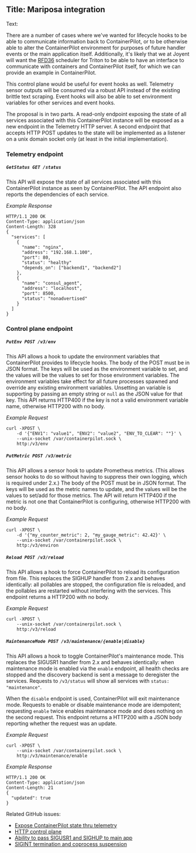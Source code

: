 Title: Mariposa integration
----
Text:

There are a number of cases where we've wanted for lifecycle hooks to be able to
communicate information back to ContainerPilot, or to be otherwise able to alter
the ContainerPilot environment for purposes of future handler events or the main
application itself. Additionally, it's likely that we at Joyent will want the
[RFD36](https://github.com/joyent/rfd/blob/master/rfd/0036/README.md) scheduler
for Triton to be able to have an interface to communicate with containers and
ContainerPilot itself, for which we can provide an example in ContainerPilot.

This control plane would be useful for event hooks as well. Telemetry sensor
outputs will be consumed via a robust API instead of the existing brittle text
scraping. Event hooks will also be able to set environment variables for other
services and event hooks.

The proposal is in two parts. A read-only endpoint exposing the state of all
services associated with this ContainerPilot instance will be exposed as a new
endpoint in the Telemetry HTTP server. A second endpoint that accepts HTTP POST
updates to the state will be implemented as a listener on a unix domain socket
only (at least in the initial implementation).

### Telemetry endpoint

##### `GetStatus GET /status`

This API will expose the state of all services associated with this
ContainerPilot instance as seen by ContainerPilot. The API endpoint also reports
the dependencies of each service.

*Example Response*

```
HTTP/1.1 200 OK
Content-Type: application/json
Content-Length: 328
{
  "services": [
    {
      "name": "nginx",
      "address": "192.168.1.100",
      "port": 80,
      "status": "healthy"
      "depends_on": ["backend1", "backend2"]
    },
    {
      "name": "consul_agent",
      "address": "localhost",
      "port": 8500,
      "status": "nonadvertised"
    }
  ]
}
```

### Control plane endpoint

##### `PutEnv POST /v3/env`

This API allows a hook to update the environment variables that ContainerPilot
provides to lifecycle hooks. The body of the POST must be in JSON format. The
keys will be used as the environment variable to set, and the values will be the
values to set for those environment variables. The environment variables take
effect for all future processes spawned and override any existing environment
variables. Unsetting an variable is supporting by passing an empty string or
`null` as the JSON value for that key. This API returns HTTP400 if the key is
not a valid environment variable name, otherwise HTTP200 with no body.

*Example Request*

```
curl -XPOST \
    -d '{"ENV1": "value1", "ENV2": "value2", "ENV_TO_CLEAR": ""}' \
    --unix-socket /var/containerpilot.sock \
    http:/v3/env
```

##### `PutMetric POST /v3/metric`

This API allows a sensor hook to update Prometheus metrics. (This allows sensor
hooks to do so without having to suppress their own logging, which is required
under 2.x.) The body of the POST must be in JSON format. The keys will be used
as the metric names to update, and the values will be the values to set/add for
those metrics. The API will return HTTP400 if the metric is not one that
ContainerPilot is configuring, otherwise HTTP200 with no body.

*Example Request*

```
curl -XPOST \
    -d '{"my_counter_metric": 2, "my_gauge_metric": 42.42}' \
    --unix-socket /var/containerpilot.sock \
    http:/v3/environ
```

##### `Reload POST /v3/reload`

This API allows a hook to force ContainerPilot to reload its configuration from
file. This replaces the SIGHUP handler from 2.x and behaves identically: all
pollables are stopped, the configuration file is reloaded, and the pollables are
restarted without interfering with the services. This endpoint returns a HTTP200
with no body.

*Example Request*

```
curl -XPOST \
    --unix-socket /var/containerpilot.sock \
    http:/v3/reload
```

##### `MaintenanceMode POST /v3/maintenance/{enable|disable}`

This API allows a hook to toggle ContainerPilot's maintenance mode. This
replaces the SIGUSR1 handler from 2.x and behaves identically: when maintenance
mode is enabled via the `enable` endpoint, all health checks are stopped and the
discovery backend is sent a message to deregister the services. Requests to
`/v3/status` will show all services with `status: "maintenance"`.

When the `disable` endpoint is used, ContainerPilot will exit maintenance
mode. Requests to enable or disable maintenance mode are idempotent; requesting
`enable` twice enables maintenance mode and does nothing on the second
request. This endpoint returns a HTTP200 with a JSON body reporting whether the
request was an update.

*Example Request*

```
curl -XPOST \
    --unix-socket /var/containerpilot.sock \
    http:/v3/maintenance/enable
```

*Example Response*

```
HTTP/1.1 200 OK
Content-Type: application/json
Content-Length: 21
{
  "updated": true
}
```


Related GitHub issues:

- [Expose ContainerPilot state thru telemetry](https://github.com/joyent/containerpilot/issues/154)
- [HTTP control plane](https://github.com/joyent/containerpilot/issues/244)
- [Ability to pass SIGUSR1 and SIGHUP to main app](https://github.com/joyent/containerpilot/issues/195)
- [SIGINT termination and coprocess suspension](https://github.com/joyent/containerpilot/pull/186)
